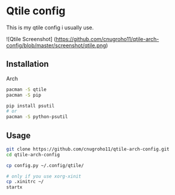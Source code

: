 # Qtile config

This is my qtile config i usually use.

![Qtile Screenshot]
(https://github.com/cnugroho11/qtile-arch-config/blob/master/screenshot/qtile.png)

## Installation

Arch

```bash
pacman -S qtile
pacman -S pip

pip install psutil
# or
pacman -S python-psutil 
```

## Usage

```bash
git clone https://github.com/cnugroho11/qtile-arch-config.git
cd qtile-arch-config

cp config.py ~/.config/qtile/

# only if you use xorg-xinit
cp .xinitrc ~/
startx
```

